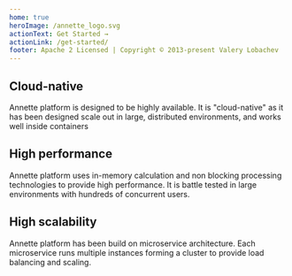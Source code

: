 ```yaml
---
home: true
heroImage: /annette_logo.svg
actionText: Get Started →
actionLink: /get-started/
footer: Apache 2 Licensed | Copyright © 2013-present Valery Lobachev
---
```


<div class="features">
  <div class="feature">
    <h2>Cloud-native</h2>
    <p>Annette platform is designed to be highly available. It is "cloud-native" as it has been designed scale out in large, distributed environments, and works well inside containers</p>
  </div>
  <div class="feature">
    <h2>High performance</h2>
    <p>Annette platform uses in-memory calculation and non blocking processing technologies to provide high performance. It is battle tested in large environments with hundreds of concurrent users.</p>
  </div>
  <div class="feature">
    <h2>High scalability</h2>
    <p>Annette platform has been build on microservice architecture. Each microservice runs multiple instances forming a cluster to provide load balancing and scaling.</p>
  </div>
</div>
